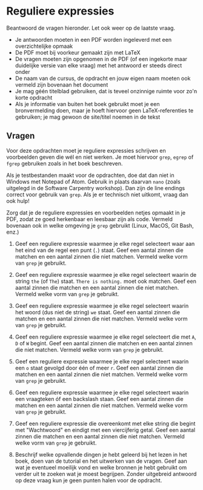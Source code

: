 # Reguliere expressies

Beantwoord de vragen hieronder. Let ook weer op de laatste vraag.

- Je antwoorden moeten in een PDF worden ingeleverd met een overzichtelijke opmaak
- De PDF moet bij voorkeur gemaakt zijn met LaTeX
- De vragen moeten zijn opgenomen in de PDF (of een ingekorte maar duidelijke versie van elke vraag) met het antwoord er steeds direct onder
- De naam van de cursus, de opdracht en jouw eigen naam moeten ook vermeld zijn bovenaan het document
- Je mag géén titelblad gebruiken, dat is teveel onzinnige ruimte voor zo'n korte opdracht
- Als je informatie van buiten het boek gebruikt moet je een bronvermelding doen, maar je hoeft hiervoor geen LaTeX-referenties te gebruiken; je mag gewoon de site/titel noemen in de tekst

## Vragen

Voor deze opdrachten moet je reguliere expressies schrijven en voorbeelden geven die wél en niet werken. Je moet hiervoor `grep`, `egrep` of `fgrep` gebruiken zoals in het boek beschreven.

Als je testbestanden maakt voor de opdrachten, doe dat dan niet in Windows met Notepad of Atom. Gebruik in plaats daarvan `nano` (zoals uitgelegd in de Software Carpentry workshop). Dan zijn de line endings correct voor gebruik van `grep`. Als je er technisch niet uitkomt, vraag dan ook hulp!

Zorg dat je de reguliere expressies en voorbeelden netjes opmaakt in je PDF, zodat ze goed herkenbaar en leesbaar zijn als code. Vermeld bovenaan ook in welke omgeving je `grep` gebruikt (Linux, MacOS, Git Bash, enz.)

1.  Geef een reguliere expressie waarmee je elke regel selecteert waar aan het eind van de regel een punt (`.`) staat. Geef een aantal zinnen die matchen en een aantal zinnen die niet matchen. Vermeld welke vorm van `grep` je gebruikt.

2.  Geef een reguliere expressie waarmee je elke regel selecteert waarin de string `the` (of `The`) staat. `There is nothing.` moet ook matchen. Geef een aantal zinnen die matchen en een aantal zinnen die niet matchen. Vermeld welke vorm van `grep` je gebruikt.

3.  Geef een reguliere expressie waarmee je elke regel selecteert waarin het woord (dus niet de string) `we` staat. Geef een aantal zinnen die matchen en een aantal zinnen die niet matchen. Vermeld welke vorm van `grep` je gebruikt.

4.  Geef een reguliere expressie waarmee je elke regel selecteert die met `A`, `D` of `W` begint.  Geef een aantal zinnen die matchen en een aantal zinnen die niet matchen. Vermeld welke vorm van `grep` je gebruikt.

5.  Geef een reguliere expressie waarmee je elke regel selecteert waarin een `o` staat gevolgd door één of meer `r`. Geef een aantal zinnen die matchen en een aantal zinnen die niet matchen. Vermeld welke vorm van `grep` je gebruikt.

6.  Geef een reguliere expressie waarmee je elke regel selecteert waarin een vraagteken óf een backslash staan. Geef een aantal zinnen die matchen en een aantal zinnen die niet matchen. Vermeld welke vorm van `grep` je gebruikt.

7.  Geef een reguliere expressie die overeenkomt met elke string die begint met "Wachtwoord" en eindigt met een viercijferig getal. Geef een aantal zinnen die matchen en een aantal zinnen die niet matchen. Vermeld welke vorm van `grep` je gebruikt.

8.  Beschrijf welke opvallende dingen je hebt geleerd bij het lezen in het boek, doen van de tutorial en het uitwerken van de vragen. Geef aan wat je eventueel moeilijk vond en welke bronnen je hebt gebruikt om verder uit te zoeken wat je moest begrijpen. Zonder uitgebreid antwoord op deze vraag kun je geen punten halen voor de opdracht.

<!--
- https://leanpub.com/bastards-regexes
- https://algs4.cs.princeton.edu/54regexp/
- https://v4.software-carpentry.org/regexp/index.html
-->
